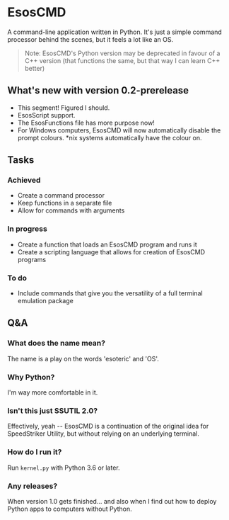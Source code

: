 # EsosCMD
A command-line application written in Python. It's just a simple command processor behind the scenes, but it feels a lot like an OS.

> Note: EsosCMD's Python version may be deprecated in favour of a C++ version (that functions the same, but that way I can learn C++ better)

## What's new with version 0.2-prerelease
- This segment! Figured I should.
- EsosScript support.
- The EsosFunctions file has more purpose now!
- For Windows computers, EsosCMD will now automatically disable the prompt colours. *nix systems automatically have the colour on.

## Tasks
### Achieved
- Create a command processor
- Keep functions in a separate file
- Allow for commands with arguments
### In progress
- Create a function that loads an EsosCMD program and runs it
- Create a scripting language that allows for creation of EsosCMD programs
### To do
- Include commands that give you the versatility of a full terminal emulation package

## Q&A
### What does the name mean?
The name is a play on the words 'esoteric' and 'OS'.

### Why Python?
I'm way more comfortable in it.

### Isn't this just SSUTIL 2.0?
Effectively, yeah -- EsosCMD is a continuation of the original idea for SpeedStriker Utility, but without relying on an underlying terminal.

### How do I run it?
Run `kernel.py` with Python 3.6 or later.

### Any releases?
When version 1.0 gets finished... and also when I find out how to deploy Python apps to computers without Python.
